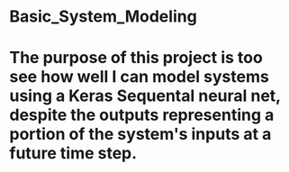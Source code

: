 # Basic_System_Modeling
# The purpose of this project is too see how well I can model systems using a Keras Sequental neural net, despite the outputs representing a portion of the system's inputs at a future time step.